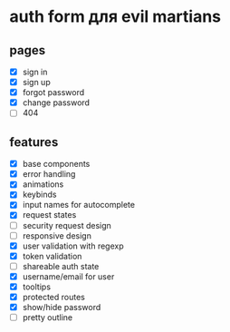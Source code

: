 # auth form для evil martians

## pages
* [x] sign in 
* [x] sign up 
* [x] forgot password 
* [x] change password 
* [ ] 404 
## features
* [x] base components 
* [x] error handling 
* [x] animations 
* [x] keybinds 
* [x] input names for autocomplete 
* [x] request states
* [ ] security request design 
* [ ] responsive design 
* [x] user validation with regexp 
* [x] token validation 
* [ ] shareable auth state 
* [x] username/email for user 
* [x] tooltips 
* [x] protected routes
* [x] show/hide password
* [ ] pretty outline